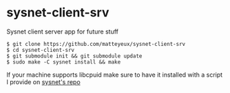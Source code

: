 # sysnet-client-srv
Sysnet client server app for future stuff

```
$ git clone https://github.com/matteyeux/sysnet-client-srv
$ cd sysnet-client-srv
$ git submodule init && git submodule update
$ sudo make -C sysnet install && make 
```
If your machine supports libcpuid make sure to have it installed with a script I provide on [sysnet's repo](https://github.com/matteyeux/sysnet/blob/master/scripts/libcpuid-install.sh)
